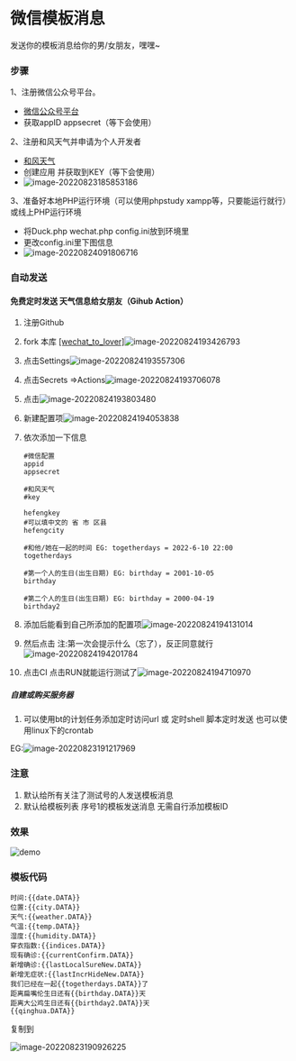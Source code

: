 # 微信模板消息

发送你的模板消息给你的男/女朋友，嘿嘿~

### 步骤

1、注册微信公众号平台。

- [微信公众号平台](https://mp.weixin.qq.com/debug/cgi-bin/sandboxinfo?action=showinfo&t=sandbox/index)
- 获取appID appsecret（等下会使用）

2、注册和风天气并申请为个人开发者

- [和风天气](https://console.qweather.com/#/apps)
- 创建应用 并获取到KEY（等下会使用）
- ![image-20220823185853186](assets/image-20220823185853186.png)

3、准备好本地PHP运行环境（可以使用phpstudy xampp等，只要能运行就行）或线上PHP运行环境

- 将Duck.php wechat.php config.ini放到环境里
- 更改config.ini里下图信息
- ![image-20220824091806716](assets/image-20220824091806716.png)

### 自动发送

#### 免费定时发送 天气信息给女朋友（Gihub Action）

1. 注册Github

2. fork 本库 [[wechat_to_lover]](https://github.com/GuaiMiu/wechat_to_lover)![image-20220824193426793](assets/image-20220824193426793.png)

3. 点击Settings![image-20220824193557306](assets/image-20220824193557306.png)

4. 点击Secrets =>Actions![image-20220824193706078](assets/image-20220824193706078.png)

5. 点击![image-20220824193803480](assets/image-20220824193803480.png)

6. 新建配置项![image-20220824194053838](assets/image-20220824194053838.png)

7. 依次添加一下信息

   ```
   #微信配置
   appid 
   appsecret 
   
   #和风天气
   #key
   
   hefengkey 
   #可以填中文的 省 市 区县
   hefengcity 
   
   #和他/她在一起的时间 EG: togetherdays = 2022-6-10 22:00
   togetherdays 
   
   #第一个人的生日(出生日期) EG: birthday = 2001-10-05
   birthday 
   
   #第二个人的生日(出生日期) EG: birthday = 2000-04-19
   birthday2 
   ```

8. 添加后能看到自己所添加的配置项![image-20220824194131014](assets/image-20220824194131014.png)

9. 然后点击 注:第一次会提示什么（忘了），反正同意就行![image-20220824194201784](assets/image-20220824194201784.png)

10. 点击CI 点击RUN就能运行测试了![image-20220824194710970](assets/image-20220824194710970.png)



##### 自建或购买服务器

1. 可以使用bt的计划任务添加定时访问url 或 定时shell 脚本定时发送 也可以使用linux下的crontab

EG:![image-20220823191217969](assets/image-20220823191217969.png)







### 注意

1. 默认给所有关注了测试号的人发送模板消息
2. 默认给模板列表 序号1的模板发送消息 无需自行添加模板ID

### 效果

![demo](assets/demo.png)

### 模板代码

```
时间:{{date.DATA}}
位置:{{city.DATA}}
天气:{{weather.DATA}}
气温:{{temp.DATA}}
湿度:{{humidity.DATA}}
穿衣指数:{{indices.DATA}}
现有确诊:{{currentConfirm.DATA}}
新增确诊:{{lastLocalSureNew.DATA}}
新增无症状:{{lastIncrHideNew.DATA}}
我们已经在一起{{togetherdays.DATA}}了
距离扁嘴伦生日还有{{birthday.DATA}}天
距离大公鸡生日还有{{birthday2.DATA}}天
{{qinghua.DATA}}
```

复制到

![image-20220823190926225](assets/image-20220823190926225.png)